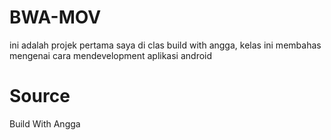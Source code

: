 # BWA-MOV
ini adalah projek pertama saya di clas build with angga, kelas ini membahas mengenai cara mendevelopment aplikasi android

# Source
Build With Angga
